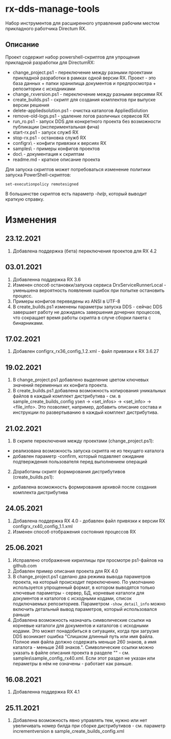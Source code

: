 # rx-dds-manage-tools
Набор инструментов для расширенного управления рабочим местом прикладного работчика Directum RX.

## Описание 

Проект содержит набор powershell-скриптов для упрощения прикладной разработки  для DirectumRX:
* change_project.ps1 - переключение между разными проектами прикладной разработки в рамках одной версии RX. Проект - это база данных + папки хранилища документов и предпросмотра + репозитории с исходниками
* change_rxversion.ps1 - переключение между разными версиями RX
* create_builds.ps1 - скрипт для создания комплектов при выпуске версии решения
* delete-appliedsolution.ps1 - очистка каталогов AppliedSolution
* remove-old-logs.ps1 - удаление логов различных сервисов RX 
* run_ro.ps1 - запуск DDS для конкретного проекта без возможности публикации (экспериментальная фича)
* start-rx.ps1 - запуск служб RX
* stop-rx.ps1 - остановка служб RX
* configrx\ - конфиги привязки к версиях RX
* samples\ - примеры конфигов проектов
* doc\ - документация к скриптам
* readme.md - краткое описание проекта

Для запуска скриптов может потребоваться изменение политики запуска PowerShell-скриптов:
```
set-executionpolicy remotesigned
```

В большинстве скриптов есть параметр *-help*, который выводит краткую справку.

# Изменения

## 23.12.2021 
1. Добавлена поддержка (бета) переключения проектов для RX 4.2

## 03.01.2021
1. Добавленна поддержка RX 3.6
2. Изменен способ остановки/запуска сервиса DrxServiceRunnerLocal - уменьшена вероятность появления ошибок при попытке остановить процесс.
3. Примеры конфигов переведены из ANSI в UTF-8
4. В create_builds.ps1 изменены параметры запуска DDS - сейчас DDS завершает работу не дожидаясь завершения дочерних процессов, что сокращает время работы скрипта в случе сборки пакета с бинарниками.

## 17.02.2021
1. Добавлен configrx\_rx36_config_1.2.xml - файл привязки к RX 3.6.27

## 19.02.2021
1. В change_project.ps1 добавлено выделение цветом ключевых значений переменных их конфига проекта.
2. В create_builds.ps1 добавлена возможность копирования уникальных файлов в каждый комплект дистрибутива - см. в sample_create_builds_config узел <settings> -> <set_infos> -> <set_info> -> <file_info>. Это позволяет, например, добавить описание состава и инструкции по развертыванию в каждый комплект дистрибутива.

## 21.02.2021
1. В скрипе переключения между проектами (change_project.ps1):
* реализована возможность запуска скрипта не из текущего каталога
* добавлен параметр -confirm, который подавляет ожидание подтверждения пользователя перед выполнением операций
2. Доработаны скрипт формирования дистрибутивов (create_builds.ps1):
* добавлена возможность формирования архивой после создания комплекта дистрибутива

## 24.05.2021
1. Добавлена поддержка RX 4.0 - добавлен файл привязки к версии RX configrx\_rx40_config_1.1.xml 
2. Изменен способ отображения состояния процессов RX

## 25.06.2021
1. Исправлено отображение кириллицы при просмотре ps1-файлов на github.com
2. Добавлен пример описания проекта для RX 4.0
3. В change_project.ps1 сделано два режима вывода параметров проекта, на который происходит переключению. По умолчанию используется упрощенный формат, в котором выводятся
только ключевые параметры  - сервер, БД, корневые каталоги для документов и каталогов с исходными кодами, список подключаемых репозиториев. 
Параметром `-show_detail_info` можно включить детальный вывод параметров, который использовался раньше
3. Добавлена возможность назначать символические ссылки на корневые каталоги для документов и каталогов с исходными кодами. 
Это может понадобиться в ситуациях, когда при загрузке DDS возникает ошибка "Слишком длинный путь или имя файла. Полное имя файла должно содержать меньше 260 знаков, а имя каталога - меньше 248 знаков.".
Символические ссылки можно указать в файле описания проекта в разделе "<SymLinks>" - см. samples\sample_config_rx40.xml.
Если этот раздел не указан или пераметры в нём не означены - работает как раньше.

## 16.08.2021
1. Добавленна поддержка RX 4.1

## 25.11.2021
1. Добавлена возможность явно управлять тем, нужно или нет увеличивать номер билда при сборке дистрибутивов - см. параметр incrementversion
в sample_create_builds_config.xml
